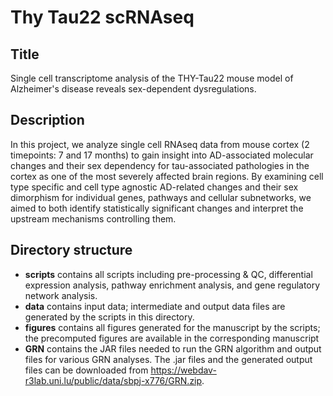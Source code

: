# Thy Tau22 scRNAseq

## Title
Single cell transcriptome analysis of the THY-Tau22 mouse model of Alzheimer's disease reveals sex-dependent dysregulations.

## Description
In this project, we analyze single cell RNAseq data from mouse cortex (2 timepoints: 7 and 17 months) to gain insight into AD-associated molecular changes and their sex dependency for tau-associated pathologies in the cortex as one of the most severely affected brain regions. By examining cell type specific and cell type agnostic AD-related changes and their sex dimorphism for individual genes, pathways and cellular subnetworks, we aimed to both identify statistically significant changes and interpret the upstream mechanisms controlling them.

## Directory structure

- **scripts** contains all scripts including pre-processing & QC, differential expression analysis, pathway enrichment analysis, and gene regulatory network analysis.
- **data** contains input data; intermediate and output data files are generated by the scripts in this directory.
- **figures** contains all figures generated for the manuscript by the scripts; the precomputed figures are available in the corresponding manuscript
- **GRN** contains the JAR files needed to run the GRN algorithm and output files for various GRN analyses. The .jar files and the generated output files can be downloaded from https://webdav-r3lab.uni.lu/public/data/sbpj-x776/GRN.zip.

